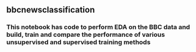 ## bbcnewsclassification
### This notebook has code to perform EDA on the BBC data and build, train and compare the performance of various unsupervised and supervised training methods
